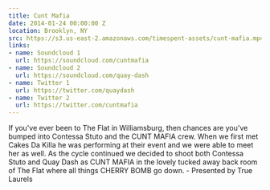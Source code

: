```yaml
---
title: Cunt Mafia
date: 2014-01-24 00:00:00 Z
location: Brooklyn, NY
src: https://s3.us-east-2.amazonaws.com/timespent-assets/cunt-mafia.mp4
links:
- name: Soundcloud 1
  url: https://soundcloud.com/cuntmafia
- name: Soundcloud 2
  url: https://soundcloud.com/quay-dash
- name: Twitter 1
  url: https://twitter.com/quaydash
- name: Twitter 2
  url: https://twitter.com/cuntmafia
---
```


If you've ever been to The Flat in Williamsburg, then chances are you've bumped into Contessa Stuto and the CUNT MAFIA crew. When we first met Cakes Da Killa he was performing at their event and we were able to meet her as well. As the cycle continued we decided to shoot both Contessa Stuto and Quay Dash as CUNT MAFIA in the lovely tucked away back room of The Flat where all things CHERRY BOMB go down. - Presented by True Laurels
